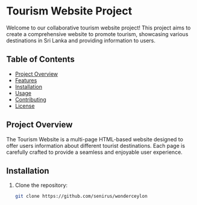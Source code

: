 # Tourism Website Project

Welcome to our collaborative tourism website project! This project aims to create a comprehensive website to promote tourism, showcasing various destinations in Sri Lanka and providing information to users.

## Table of Contents

- [Project Overview](#project-overview)
- [Features](#features)
- [Installation](#installation)
- [Usage](#usage)
- [Contributing](#contributing)
- [License](#license)

## Project Overview

The Tourism Website is a multi-page HTML-based website designed to offer users information about different tourist destinations. Each page is carefully crafted to provide a seamless and enjoyable user experience.

## Installation

1. Clone the repository:

   ```bash
   git clone https://github.com/senirus/wonderceylon

